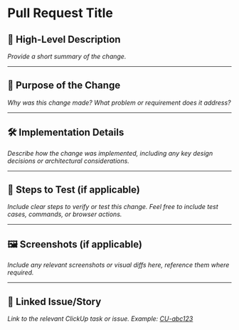 # Pull Request Title
## 📝 High-Level Description

_Provide a short summary of the change._

---

## 🎯 Purpose of the Change

_Why was this change made? What problem or requirement does it address?_

---

## 🛠️ Implementation Details

_Describe how the change was implemented, including any key design decisions or architectural considerations._

---

## 🧪 Steps to Test (if applicable)

_Include clear steps to verify or test this change. Feel free to include test cases, commands, or browser actions._

---

## 🖼️ Screenshots (if applicable)

_Include any relevant screenshots or visual diffs here, reference them where required._

---

## 🔗 Linked Issue/Story

_Link to the relevant ClickUp task or issue. Example: [CU-abc123](https://app.clickup.com/t/abc123)_
